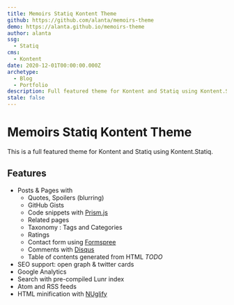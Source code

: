 ```yaml
---
title: Memoirs Statiq Kontent Theme
github: https://github.com/alanta/memoirs-theme
demo: https://alanta.github.io/memoirs-theme
author: alanta
ssg:
  - Statiq
cms:
  - Kontent
date: 2020-12-01T00:00:00.000Z
archetype:
  - Blog
  - Portfolio
description: Full featured theme for Kontent and Statiq using Kontent.Statiq module.
stale: false
---
```


# Memoirs Statiq Kontent Theme

This is a full featured theme for Kontent and Statiq using Kontent.Statiq.

## Features

* Posts & Pages with
  * Quotes, Spoilers (blurring)
  * GitHub Gists
  * Code snippets with [Prism.js](https://prismjs.com/)
  * Related pages
  * Taxonomy : Tags and Categories
  * Ratings
  * Contact form using [Formspree](https://formspree.io/)
  * Comments with [Disqus](https://disqus.com/)
  * Table of contents generated from HTML _TODO_
* SEO support: open graph & twitter cards
* Google Analytics
* Search with pre-compiled Lunr index
* Atom and RSS feeds
* HTML minification with [NUglify](https://github.com/trullock/NUglify)
